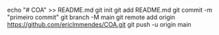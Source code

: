 echo "# COA" >> README.md 
git init 
git add README.md 
git commit -m "primeiro commit" 
git branch -M main 
git remote add origin https://github.com/ericlmmendes/COA.git
 git push -u origin main
